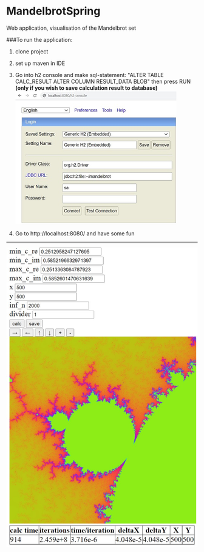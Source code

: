 # MandelbrotSpring
Web application, visualisation of the Mandelbrot set

###To run the application:
1. clone project
2. set up maven in IDE

3. Go into h2 console and make sql-statement:
"ALTER TABLE CALC_RESULT ALTER COLUMN RESULT_DATA BLOB" then press RUN  <br/>
**(only if you wish to save calculation result to database)**
 ![screenshot](ScreenShots/h2consoless.jpg ) <br/>


4. Go to http://localhost:8080/ and have some fun 

---

![screenshot](ScreenShots/screenshot.jpg)